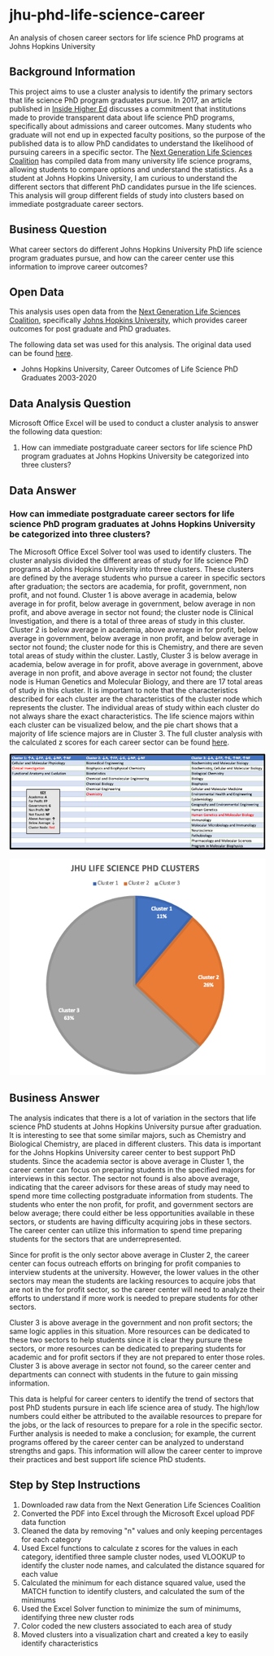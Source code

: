 # jhu-phd-life-science-career
An analysis of chosen career sectors for life science PhD programs at Johns Hopkins University

## Background Information
This project aims to use a cluster analysis to identify the primary sectors that life science PhD program graduates pursue. In 2017, an article published in [Inside Higher Ed](https://www.insidehighered.com/news/2017/12/15/new-calls-clear-easily-accessible-data-phd-program-outcomes-life-sciences) discusses a commitment that institutions made to provide transparent data about life science PhD programs, specifically about admissions and career outcomes. Many students who graduate will not end up in expected faculty positions, so the purpose of the published data is to allow PhD candidates to understand the likelihood of pursuing careers in a specific sector. The [Next Generation Life Sciences Coalition](https://nglscoalition.org/coalition-data/) has compiled data from many university life science programs, allowing students to compare options and understand the statistics. As a student at Johns Hopkins University, I am curious to understand the different sectors that different PhD candidates pursue in the life sciences. This analysis will group different fields of study into clusters based on immediate postgraduate career sectors.   

## Business Question
What career sectors do different Johns Hopkins University PhD life science program graduates pursue, and how can the career center use this information to improve career outcomes? 

## Open Data
This analysis uses open data from the [Next Generation Life Sciences Coalition](https://nglscoalition.org/coalition-data/), specifically [Johns Hopkins University](https://provost.jhu.edu/wp-content/uploads/sites/4/2020/09/ADA-Tables.pdf), which provides career outcomes for post graduate and PhD graduates. 

The following data set was used for this analysis. The original data used can be found [here](https://github.com/cshah13/jhu-phd-life-science-career/blob/main/Original%20Data.xlsx).
- Johns Hopkins University, Career Outcomes of Life Science PhD Graduates 2003-2020

## Data Analysis Question
Microsoft Office Excel will be used to conduct a cluster analysis to answer the following data question:
1. How can immediate postgraduate career sectors for life science PhD program graduates at Johns Hopkins University be categorized into three clusters?

## Data Answer
### How can immediate postgraduate career sectors for life science PhD program graduates at Johns Hopkins University be categorized into three clusters?
The Microsoft Office Excel Solver tool was used to identify clusters. The cluster analysis divided the different areas of study for life science PhD programs at Johns Hopkins University into three clusters. These clusters are defined by the average students who pursue a career in specific sectors after graduation; the sectors are academia, for profit, government, non profit, and not found. Cluster 1 is above average in academia, below average in for profit, below average in government, below average in non profit, and above average in sector not found; the cluster node is Clinical Investigation, and there is a total of three areas of study in this cluster. Cluster 2 is below average in academia, above average in for profit, below average in government, below average in non profit, and below average in sector not found; the cluster node for this is Chemistry, and there are seven total areas of study within the cluster. Lastly, Cluster 3 is below average in academia, below average in for profit, above average in government, above average in non profit, and above average in sector not found; the cluster node is Human Genetics and Molecular Biology, and there are 17 total areas of study in this cluster. It is important to note that the characteristics described for each cluster are the characteristics of the cluster node which represents the cluster. The individual areas of study within each cluster do not always share the exact characteristics. The life science majors within each cluster can be visualized below, and the pie chart shows that a majority of life science majors are in Cluster 3. The full cluster analysis with the calculated z scores for each career sector can be found [here](https://github.com/cshah13/jhu-phd-life-science-career/blob/main/Cluster%20Analysis.xlsx).

![alttext](https://github.com/cshah13/jhu-phd-life-science-career/blob/main/Visualization%20of%20Clusters.png)

![alttext](https://github.com/cshah13/jhu-phd-life-science-career/blob/main/Pie%20Chart.png)

## Business Answer
The analysis indicates that there is a lot of variation in the sectors that life science PhD students at Johns Hopkins University pursue after graduation. It is interesting to see that some similar majors, such as Chemistry and Biological Chemistry, are placed in different clusters. This data is important for the Johns Hopkins University career center to best support PhD students. Since the academia sector is above average in Cluster 1, the career center can focus on preparing students in the specified majors for interviews in this sector. The sector not found is also above average, indicating that the career advisors for these areas of study may need to spend more time collecting postgraduate information from students. The students who enter the non profit, for profit, and government sectors are below average; there could either be less opportunities available in these sectors, or students are having difficulty acquiring jobs in these sectors. The career center can utilize this information to spend time preparing students for the sectors that are underrepresented. 

Since for profit is the only sector above average in Cluster 2, the career center can focus outreach efforts on bringing for profit companies to interview students at the university. However, the lower values in the other sectors may mean the students are lacking resources to acquire jobs that are not in the for profit sector, so the career center will need to analyze their efforts to understand if more work is needed to prepare students for other sectors.

Cluster 3 is above average in the government and non profit sectors; the same logic applies in this situation. More resources can be dedicated to these two sectors to help students since it is clear they pursure these sectors, or more resources can be dedicated to preparing students for academic and for profit sectors if they are not prepared to enter those roles. Cluster 3 is above average in sector not found, so the career center and departments can connect with students in the future to gain missing information.

This data is helpful for career centers to identify the trend of sectors that post PhD students pursure in each life science area of study. The high/low numbers could either be attributed to the available resources to prepare for the jobs, or the lack of resources to prepare for a role in the specific sector. Further analysis is needed to make a conclusion; for example, the current programs offered by the career center can be analyzed to understand strengths and gaps. This information will allow the career center to improve their practices and best support life science PhD students.


## Step by Step Instructions
1. Downloaded raw data from the Next Generation Life Sciences Coalition
2. Converted the PDF into Excel through the Microsoft Excel upload PDF data function
3. Cleaned the data by removing "n" values and only keeping percentages for each category
4. Used Excel functions to calculate z scores for the values in each category, identified three sample cluster nodes, used VLOOKUP to identify the cluster node names, and calculated the distance squared for each value
5. Calculated the minimum for each distance squared value, used the MATCH function to identify clusters, and calculated the sum of the minimums
6. Used the Excel Solver function to minimize the sum of minimums, identifying three new cluster rods 
7. Color coded the new clusters associated to each area of study
8. Moved clusters into a visualization chart and created a key to easily identify characteristics
